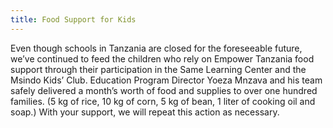 ```yaml
---
title: Food Support for Kids
---
```

Even though schools in Tanzania are closed for the foreseeable future, we’ve continued to feed the children who rely on Empower Tanzania food support through their participation in the Same Learning Center and the Msindo Kids’ Club. Education Program Director Yoeza Mnzava and his team safely delivered a month’s worth of food and supplies to over one hundred families. (5 kg of rice, 10 kg of corn, 5 kg of bean, 1 liter of cooking oil and soap.) With your support, we will repeat this action as necessary.